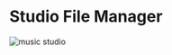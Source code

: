 
# Studio File Manager

![music studio](https://www.ipr.edu/wp-content/uploads/2020/02/music-studio-1024x576.jpg)